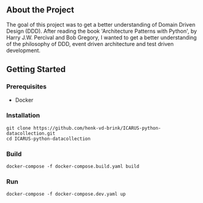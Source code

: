 ## About the Project

The goal of this project was to get a better understanding of Domain Driven Design (DDD). After reading the book 'Architecture Patterns with Python', by Harry J.W. Percival and Bob Gregory, I wanted to get a better understanding of the philosophy of DDD, event driven architecture and test driven development.

## Getting Started
### Prerequisites
- Docker

### Installation
```
git clone https://github.com/henk-vd-brink/ICARUS-python-datacollection.git
cd ICARUS-python-datacollection
```

### Build
```
docker-compose -f docker-compose.build.yaml build
```

### Run
```
docker-compose -f docker-compose.dev.yaml up
```

